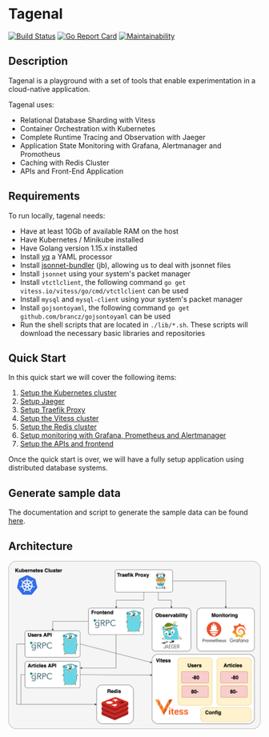 # Tagenal

[![Build Status](https://travis-ci.com/frouioui/tagenal.svg?token=XhmJBhJBxshbY6hsWepE&branch=master)](https://travis-ci.com/frouioui/tagenal) [![Go Report Card](https://goreportcard.com/badge/github.com/frouioui/tagenal)](https://goreportcard.com/report/github.com/frouioui/tagenal) [![Maintainability](https://api.codeclimate.com/v1/badges/55fb8c66d617c9425aff/maintainability)](https://codeclimate.com/github/frouioui/tagenal/maintainability)

## Description

Tagenal is a playground with a set of tools that enable experimentation in a cloud-native application.

Tagenal uses:

- Relational Database Sharding with Vitess
- Container Orchestration with Kubernetes
- Complete Runtime Tracing and Observation with Jaeger
- Application State Monitoring with Grafana, Alertmanager and Promotheus
- Caching with Redis Cluster
- APIs and Front-End Application

## Requirements
To run locally, tagenal needs:

- Have at least 10Gb of available RAM on the host
- Have Kubernetes / Minikube installed
- Have Golang version 1.15.x installed
- Install [yq](https://github.com/mikefarah/yq) a YAML processor
- Install [jsonnet-bundler](https://github.com/jsonnet-bundler/jsonnet-bundler) (jb), allowing us to deal with jsonnet files
- Install `jsonnet` using your system's packet manager
- Install `vtctlclient`, the following command `go get vitess.io/vitess/go/cmd/vtctlclient` can be used
- Install `mysql` and `mysql-client` using your system's packet manager
- Install `gojsontoyaml`, the following command `go get github.com/brancz/gojsontoyaml` can be used
- Run the shell scripts that are located in `./lib/*.sh`. These scripts will download the necessary basic libraries and repositories

## Quick Start

In this quick start we will cover the following items:

1. [Setup the Kubernetes cluster](./setup-minikube.md)
1. [Setup Jaeger](./setup-jaeger.md)
1. [Setup Traefik Proxy](./setup-traefik.md)
1. [Setup the Vitess cluster](./setup-vitess.md)
1. [Setup the Redis cluster](./setup-redis.md)
1. [Setup monitoring with Grafana, Prometheus and Alertmanager](./setup-monitoring.md)
1. [Setup the APIs and frontend](./setup-api-frontend.md)

Once the quick start is over, we will have a fully setup application using distributed database systems.

## Generate sample data

The documentation and script to generate the sample data can be found [here](https://github.com/frouioui/tagenal/tree/master/scripts/gen).

## Architecture

<img src="./Tagenal k8s.png">
